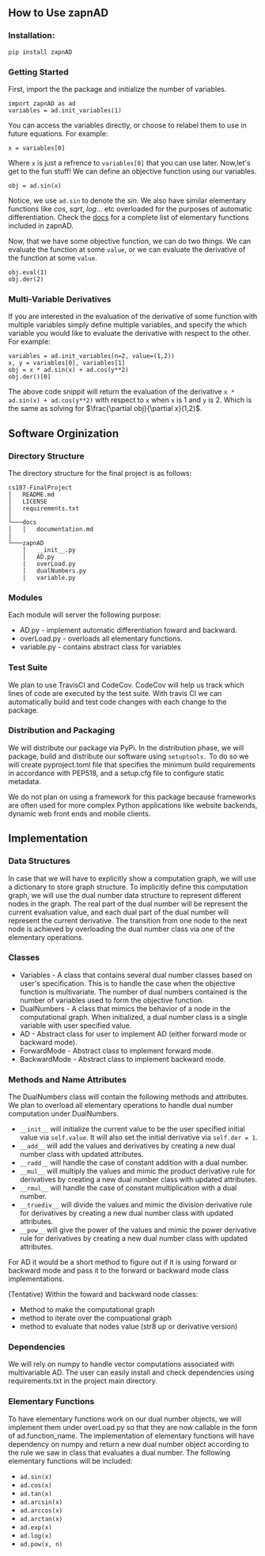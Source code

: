 ## How to Use zapnAD

### Installation:
    pip install zapnAD

### Getting Started

First, import the the package and initialize the number of variables.

    import zapnAD as ad
    variables = ad.init_variables(1)

You can access the variables directly, or choose to relabel them to use in future equations. For example:

    x = variables[0]

Where `x` is just a refrence to `variables[0]` that you can use later. Now,let's get to the fun stuff! We can define an objective function using our variables.

    obj = ad.sin(x)

Notice, we use `ad.sin` to denote the $sin$. We also have similar elementary functions like $cos$, $sqrt$, $log$... etc overloaded for the purposes of automatic differentiation. Check the [docs](google.com) for a complete list of elementary functions included in zapnAD.

Now, that we have some objective function, we can do two things. We can evaluate the function at some `value`, or we can evaluate the derivative of the function at some `value`.

    obj.eval(1)
    obj.der(2)

### Multi-Variable Derivatives

If you are interested in the evaluation of the derivative of some function with multiple variables simply define multiple variables, and specify the which variable you would like to evaluate the derivative with respect to the other. For example:

    variables = ad.init_variables(n=2, value=(1,2))
    x, y = variables[0], variables[1]
    obj = x * ad.sin(x) + ad.cos(y**2)
    obj.der()[0]

The above code snippit will return the evaluation of the derivative `x * ad.sin(x) + ad.cos(y**2)` with respect to `x` when `x` is 1 and `y` is 2. Which is the same as solving for $\frac{\partial obj}{\partial x}(1,2)$.

## Software Orginization

### Directory Structure
The directory structure for the final project is as follows:

```
cs107-FinalProject
│   README.md
│   LICENSE  
|   requirements.txt
│
└───docs
│   │   documentation.md
|
└───zapnAD
    │   __init__.py
    │   AD.py
    |   overLoad.py
    |   dualNumbers.py
    |   variable.py
```

### Modules

Each module will server the following purpose:
 - AD.py - implement automatic differentiation foward and backward.
 - overLoad.py - overloads all elementary functions.
 - variable.py - contains abstract class for variables

### Test Suite

We plan to use TravisCI and CodeCov. CodeCov will help us track which lines of code are executed by the test suite. With travis CI we can automatically build and test code changes with each change to the package.

### Distribution and Packaging 

We will distribute our package via PyPi. In the distribution phase, we will package, build and distribute  our software using `setuptools.` To do so we will create pyproject.toml file that specifies the minimum build requirements in accordance with PEP518, and a setup.cfg file to configure static metadata.

We do not plan on using a framework for this package because frameworks are often used for more complex Python applications like website backends, dynamic web front ends and mobile clients.

## Implementation 

### Data Structures

In case that we will have to explicitly show a computation graph, we will use a dictionary to store graph structure. To implicitly define this computation graph, we will use the dual number data structure to represent different nodes in the graph. The real part of the dual number will be represent the current evaluation value, and each dual part of the dual number will represent the current derivative. The transition from one node to the next node is achieved by overloading the dual number class via one of the elementary operations.

### Classes

 - Variables - A class that contains several dual number classes based on user's specification. This is to handle the case when the objective function is multivariate. The number of dual numbers contained is the number of variables used to form the objective function. 
 - DualNumbers - A class that mimics the behavior of a node in the computational graph. When initialized, a dual number class is a single variable with user specified value.
 - AD - Abstract class for user to implement AD (either forward mode or backward mode).
 - ForwardMode - Abstract class to implement forward mode.
 - BackwardMode - Abstract class to implement backward mode.


### Methods and Name Attributes

The DualNumbers class will contain the following methods and attributes. We plan to overload all elementary operations to handle dual number computation under DualNumbers.
 - `__init__` will initialize the current value to be the user specified initial value via `self.value`. It will also set the initial derivative via `self.der = 1`.
 - `__add__` will add the values and derivatives by creating a new dual number class with updated attributes.
 - `__radd__` will handle the case of constant addition with a dual number.
 - `__mul__` will multiply the values and mimic the product derivative rule for derivatives by creating a new dual number class with updated attributes.
 - `__rmul__` will handle the case of constant multiplication with a dual number.
 - `__truediv__` will divide the values and mimic the division derivative rule for derivatives by creating a new dual number class with updated attributes.
 - `__pow__` will give the power of the values and mimic the power derivative rule for derivatives by creating a new dual number class with updated attributes.

For AD it would be a short method to figure out if it is using forward or backward mode and pass it to the forward or backward mode class implementations.

(Tentative) Within the foward and backward node classes:
 - Method to make the computational graph
 - method to iterate over the compuational graph
 - method to evaluate that nodes value (str8 up or derivative version)


 ### Dependencies

 We will rely on numpy to handle vector computations associated with multivariable AD. The user can easily install and check dependencies using requirements.txt in the project main directory. 

 ### Elementary Functions

To have elementary functions work on our dual number objects, we will implement them under overLoad.py so that they are now callable in the form of ad.function_name. The implementation of elementary functions will have dependency on numpy and return a new dual number object according to the rule we saw in class that evaluates a dual number. The following elementary functions will be included:
 - `ad.sin(x)`
 - `ad.cos(x)`
 - `ad.tan(x)`
 - `ad.arcsin(x)`
 - `ad.arccos(x)`
 - `ad.arctan(x)`
 - `ad.exp(x)`
 - `ad.log(x)`
 - `ad.pow(x, n)`